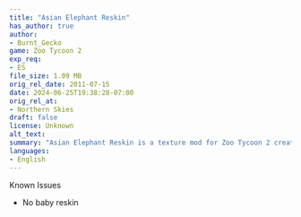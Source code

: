 ```yaml
---
title: "Asian Elephant Reskin"
has_author: true
author: 
- Burnt_Gecko
game: Zoo Tycoon 2
exp_req: 
- ES
file_size: 1.09 MB
orig_rel_date: 2011-07-15
date: 2024-06-25T19:38:28-07:00
orig_rel_at: 
- Northern Skies
draft: false
license: Unknown
alt_text: 
summary: "Asian Elephant Reskin is a texture mod for Zoo Tycoon 2 created by burnt_gecko."
languages:
- English
---
```



Known Issues


- No baby reskin
